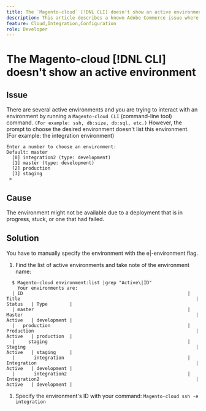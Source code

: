 ```yaml
---
title: The `Magento-cloud` [!DNL CLI] doesn't show an active environment
description: This article describes a known Adobe Commerce issue where the `Magento-cloud` [!DNL CLI] (command-line tool) does not show an active environment. 
feature: Cloud,Integration,Configuration 
role: Developer
---
```

# The Magento-cloud [!DNL CLI] doesn't show an active environment

## Issue

There are several active environments and you are trying to interact with an environment by running a `Magento-cloud CLI` (command-line tool) command. `(For example: ssh, db:size, db:sql, etc.)`
However, the prompt to choose the desired environment doesn't list this environment. (For example: the integration environment)

```
Enter a number to choose an environment:
Default: master
  [0] integration2 (type: development)
  [1] master (type: development)
  [2] production
  [3] staging
 >
```

## Cause

The environment might not be available due to a deployment that is in progress, stuck, or one that had failed.

## Solution

You have to manually specify the environment with the e|-environment flag.

1. Find the list of active environments and take note of the environment name:

```
  $ Magento-cloud environment:list |grep "Active\|ID"
    Your environments are:
  | ID                                                            | Title                                                                | Status   | Type        |
  | master                                                        | Master                                                               | Active   | development |
  |   production                                                  | Production                                                           | Active   | production  |
  |     staging                                                   | Staging                                                              | Active   | staging     |
  |       integration                                             | Integration                                                          | Active   | development |
  |       integration2                                            | Integration2                                                         | Active   | development |
```

1. Specify the environment's ID with your command:
`Magento-cloud ssh -e integration`
